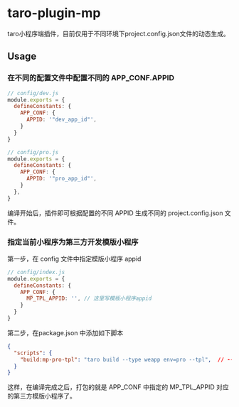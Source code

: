 # taro-plugin-mp

taro小程序端插件，目前仅用于不同环境下project.config.json文件的动态生成。

## Usage

### 在不同的配置文件中配置不同的 APP_CONF.APPID

```js
// config/dev.js
module.exports = {
  defineConstants: {
    APP_CONF: {
      APPID: '"dev_app_id"',
    }
  }
}
```

```js
// config/pro.js
module.exports = {
  defineConstants: {
    APP_CONF: {
      APPID: '"pro_app_id"',
    }
  },
}
```

编译开始后，插件即可根据配置的不同 APPID 生成不同的 project.config.json 文件。

### 指定当前小程序为第三方开发模版小程序

第一步，在 config 文件中指定模版小程序 appid

```js
// config/index.js
module.exports = {
  defineConstants: {
    APP_CONF: {
      MP_TPL_APPID: '', // 这里写模版小程序appid
    }
  }
}
```

第二步，在package.json 中添加如下脚本

```json
{
  "scripts": {
    "build:mp-pro-tpl": "taro build --type weapp env=pro --tpl",  // --tpl 参数用于插件判断是否打包为模版小程序
  }
}
```

这样，在编译完成之后，打包的就是 APP_CONF 中指定的 MP_TPL_APPID 对应的第三方模版小程序了。
